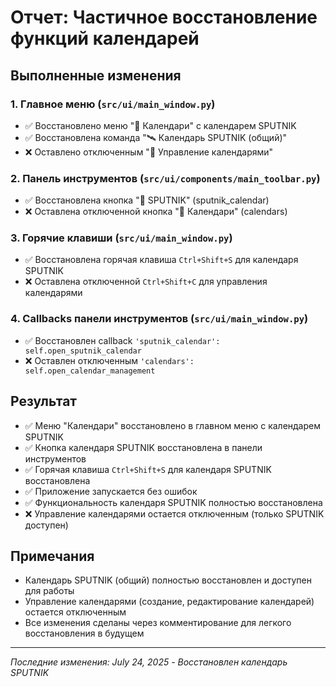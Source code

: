 # Отчет: Частичное восстановление функций календарей

## Выполненные изменения

### 1. Главное меню (`src/ui/main_window.py`)
- ✅ Восстановлено меню "📅 Календари" с календарем SPUTNIK
- ✅ Восстановлена команда "🛰️ Календарь SPUTNIK (общий)"
- ❌ Оставлено отключенным "📅 Управление календарями"

### 2. Панель инструментов (`src/ui/components/main_toolbar.py`)
- ✅ Восстановлена кнопка "🎯 SPUTNIK" (sputnik_calendar)
- ❌ Оставлена отключенной кнопка "📅 Календари" (calendars)

### 3. Горячие клавиши (`src/ui/main_window.py`)
- ✅ Восстановлена горячая клавиша `Ctrl+Shift+S` для календаря SPUTNIK
- ❌ Оставлена отключенной `Ctrl+Shift+C` для управления календарями

### 4. Callbacks панели инструментов (`src/ui/main_window.py`)
- ✅ Восстановлен callback `'sputnik_calendar': self.open_sputnik_calendar`
- ❌ Оставлен отключенным `'calendars': self.open_calendar_management`

## Результат
- ✅ Меню "Календари" восстановлено в главном меню с календарем SPUTNIK
- ✅ Кнопка календаря SPUTNIK восстановлена в панели инструментов
- ✅ Горячая клавиша `Ctrl+Shift+S` для календаря SPUTNIK восстановлена
- ✅ Приложение запускается без ошибок
- ✅ Функциональность календаря SPUTNIK полностью восстановлена
- ❌ Управление календарями остается отключенным (только SPUTNIK доступен)

## Примечания
- Календарь SPUTNIK (общий) полностью восстановлен и доступен для работы
- Управление календарями (создание, редактирование календарей) остается отключенным
- Все изменения сделаны через комментирование для легкого восстановления в будущем

---

_Последние изменения: July 24, 2025 - Восстановлен календарь SPUTNIK_
